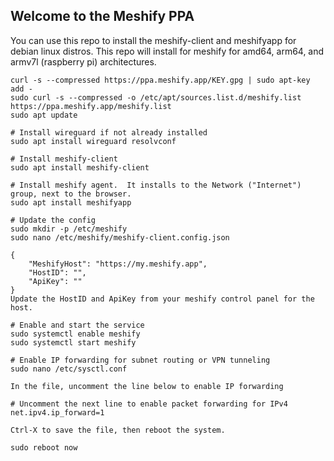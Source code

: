 ## Welcome to the Meshify PPA

You can use this repo to install the meshify-client and meshifyapp for debian linux distros.  This repo will install for meshify for amd64, arm64, and armv7l (raspberry pi) architectures.

```shell
curl -s --compressed https://ppa.meshify.app/KEY.gpg | sudo apt-key add -
sudo curl -s --compressed -o /etc/apt/sources.list.d/meshify.list https://ppa.meshify.app/meshify.list
sudo apt update

# Install wireguard if not already installed
sudo apt install wireguard resolvconf

# Install meshify-client
sudo apt install meshify-client

# Install meshify agent.  It installs to the Network ("Internet") group, next to the browser.
sudo apt install meshifyapp

# Update the config
sudo mkdir -p /etc/meshify
sudo nano /etc/meshify/meshify-client.config.json

{
    "MeshifyHost": "https://my.meshify.app",
    "HostID": "",
    "ApiKey": ""
}
Update the HostID and ApiKey from your meshify control panel for the host.

# Enable and start the service
sudo systemctl enable meshify
sudo systemctl start meshify

# Enable IP forwarding for subnet routing or VPN tunneling
sudo nano /etc/sysctl.conf

In the file, uncomment the line below to enable IP forwarding

# Uncomment the next line to enable packet forwarding for IPv4
net.ipv4.ip_forward=1

Ctrl-X to save the file, then reboot the system.

sudo reboot now

```


